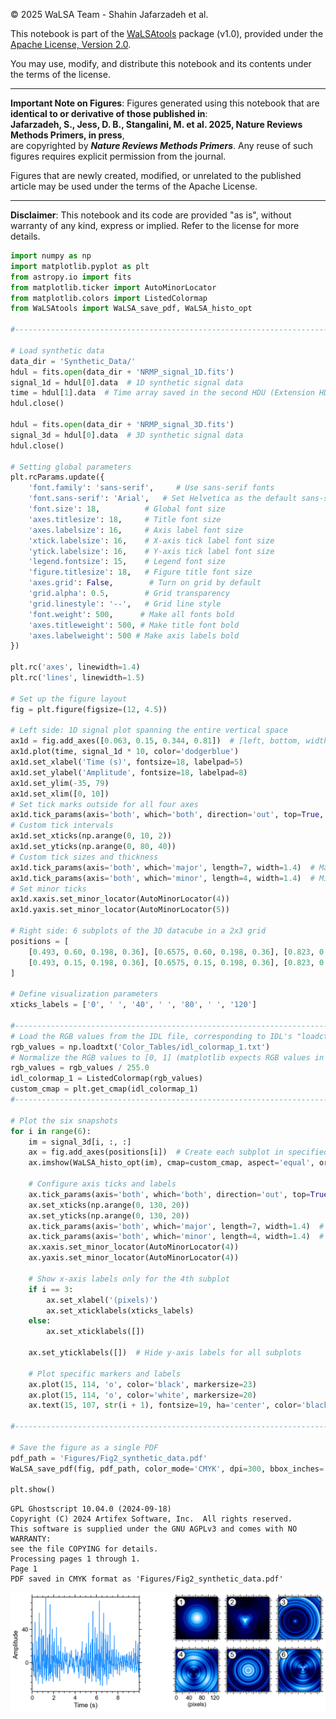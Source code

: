 
© 2025 WaLSA Team - Shahin Jafarzadeh et al.

This notebook is part of the [WaLSAtools](https://github.com/WaLSAteam/WaLSAtools) package (v1.0), provided under the [Apache License, Version 2.0](http://www.apache.org/licenses/LICENSE-2.0).

You may use, modify, and distribute this notebook and its contents under the terms of the license.

---

**Important Note on Figures**: Figures generated using this notebook that are **identical to or derivative of those published in**:  
**Jafarzadeh, S., Jess, D. B., Stangalini, M. et al. 2025, Nature Reviews Methods Primers, in press**,  
are copyrighted by ***Nature Reviews Methods Primers***. Any reuse of such figures requires explicit permission from the journal.

Figures that are newly created, modified, or unrelated to the published article may be used under the terms of the Apache License.

---

**Disclaimer**: This notebook and its code are provided "as is", without warranty of any kind, express or implied. Refer to the license for more details.


```python
import numpy as np
import matplotlib.pyplot as plt
from astropy.io import fits
from matplotlib.ticker import AutoMinorLocator
from matplotlib.colors import ListedColormap
from WaLSAtools import WaLSA_save_pdf, WaLSA_histo_opt

#--------------------------------------------------------------------------

# Load synthetic data
data_dir = 'Synthetic_Data/'
hdul = fits.open(data_dir + 'NRMP_signal_1D.fits')
signal_1d = hdul[0].data  # 1D synthetic signal data
time = hdul[1].data  # Time array saved in the second HDU (Extension HDU 1)
hdul.close()

hdul = fits.open(data_dir + 'NRMP_signal_3D.fits')
signal_3d = hdul[0].data  # 3D synthetic signal data
hdul.close()

# Setting global parameters
plt.rcParams.update({
    'font.family': 'sans-serif',     # Use sans-serif fonts
    'font.sans-serif': 'Arial',   # Set Helvetica as the default sans-serif font
    'font.size': 18,          # Global font size
    'axes.titlesize': 18,     # Title font size
    'axes.labelsize': 16,     # Axis label font size
    'xtick.labelsize': 16,    # X-axis tick label font size
    'ytick.labelsize': 16,    # Y-axis tick label font size
    'legend.fontsize': 15,    # Legend font size
    'figure.titlesize': 18,   # Figure title font size
    'axes.grid': False,        # Turn on grid by default
    'grid.alpha': 0.5,        # Grid transparency
    'grid.linestyle': '--',   # Grid line style
    'font.weight': 500,      # Make all fonts bold
    'axes.titleweight': 500, # Make title font bold
    'axes.labelweight': 500 # Make axis labels bold
})

plt.rc('axes', linewidth=1.4)
plt.rc('lines', linewidth=1.5)

# Set up the figure layout
fig = plt.figure(figsize=(12, 4.5))

# Left side: 1D signal plot spanning the entire vertical space
ax1d = fig.add_axes([0.063, 0.15, 0.344, 0.81])  # [left, bottom, width, height]
ax1d.plot(time, signal_1d * 10, color='dodgerblue')
ax1d.set_xlabel('Time (s)', fontsize=18, labelpad=5)
ax1d.set_ylabel('Amplitude', fontsize=18, labelpad=8)
ax1d.set_ylim(-35, 79)
ax1d.set_xlim([0, 10])
# Set tick marks outside for all four axes
ax1d.tick_params(axis='both', which='both', direction='out', top=True, right=True)
# Custom tick intervals
ax1d.set_xticks(np.arange(0, 10, 2))
ax1d.set_yticks(np.arange(0, 80, 40))
# Custom tick sizes and thickness
ax1d.tick_params(axis='both', which='major', length=7, width=1.4)  # Major ticks
ax1d.tick_params(axis='both', which='minor', length=4, width=1.4)  # Minor ticks
# Set minor ticks
ax1d.xaxis.set_minor_locator(AutoMinorLocator(4))
ax1d.yaxis.set_minor_locator(AutoMinorLocator(5))

# Right side: 6 subplots of the 3D datacube in a 2x3 grid
positions = [
    [0.493, 0.60, 0.198, 0.36], [0.6575, 0.60, 0.198, 0.36], [0.823, 0.60, 0.198, 0.36],  # Top row
    [0.493, 0.15, 0.198, 0.36], [0.6575, 0.15, 0.198, 0.36], [0.823, 0.15, 0.198, 0.36]   # Bottom row
]

# Define visualization parameters
xticks_labels = ['0', ' ', '40', ' ', '80', ' ', '120']

#--------------------------------------------------------------------------
# Load the RGB values from the IDL file, corresponding to IDL's "loadct, 1" color table
rgb_values = np.loadtxt('Color_Tables/idl_colormap_1.txt')
# Normalize the RGB values to [0, 1] (matplotlib expects RGB values in this range)
rgb_values = rgb_values / 255.0
idl_colormap_1 = ListedColormap(rgb_values)
custom_cmap = plt.get_cmap(idl_colormap_1)
#--------------------------------------------------------------------------

# Plot the six snapshots
for i in range(6):
    im = signal_3d[i, :, :]
    ax = fig.add_axes(positions[i])  # Create each subplot in specified position
    ax.imshow(WaLSA_histo_opt(im), cmap=custom_cmap, aspect='equal', origin='lower')

    # Configure axis ticks and labels
    ax.tick_params(axis='both', which='both', direction='out', top=True, right=True)
    ax.set_xticks(np.arange(0, 130, 20))
    ax.set_yticks(np.arange(0, 130, 20))
    ax.tick_params(axis='both', which='major', length=7, width=1.4)  # Major ticks
    ax.tick_params(axis='both', which='minor', length=4, width=1.4)  # Minor ticks
    ax.xaxis.set_minor_locator(AutoMinorLocator(4))
    ax.yaxis.set_minor_locator(AutoMinorLocator(4))

    # Show x-axis labels only for the 4th subplot
    if i == 3:
        ax.set_xlabel('(pixels)')
        ax.set_xticklabels(xticks_labels)
    else:
        ax.set_xticklabels([])
    
    ax.set_yticklabels([])  # Hide y-axis labels for all subplots
    
    # Plot specific markers and labels
    ax.plot(15, 114, 'o', color='black', markersize=23)
    ax.plot(15, 114, 'o', color='white', markersize=20)
    ax.text(15, 107, str(i + 1), fontsize=19, ha='center', color='black', fontweight=500)

#--------------------------------------------------------------------------

# Save the figure as a single PDF
pdf_path = 'Figures/Fig2_synthetic_data.pdf'
WaLSA_save_pdf(fig, pdf_path, color_mode='CMYK', dpi=300, bbox_inches='tight', pad_inches=0)

plt.show()
```

    GPL Ghostscript 10.04.0 (2024-09-18)
    Copyright (C) 2024 Artifex Software, Inc.  All rights reserved.
    This software is supplied under the GNU AGPLv3 and comes with NO WARRANTY:
    see the file COPYING for details.
    Processing pages 1 through 1.
    Page 1
    PDF saved in CMYK format as 'Figures/Fig2_synthetic_data.pdf'



    
![png](FIG2__synthetic_data_files/FIG2__synthetic_data_1_1.png)
    




